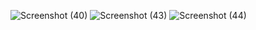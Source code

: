 ![Screenshot (40)](https://user-images.githubusercontent.com/58890440/77979776-81e85200-72fd-11ea-8adc-5bf4661e7064.png)
![Screenshot (43)](https://user-images.githubusercontent.com/58890440/77979779-83b21580-72fd-11ea-8bae-90d179cdeb77.png)
![Screenshot (44)](https://user-images.githubusercontent.com/58890440/77979781-84e34280-72fd-11ea-9021-fbe438b285c6.png)

